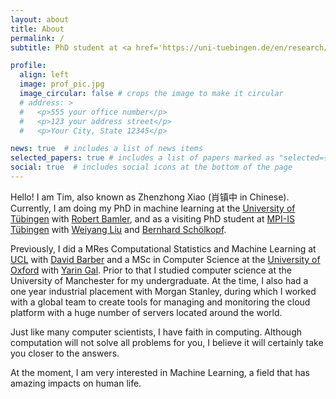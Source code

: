 ```yaml
---
layout: about
title: About
permalink: /
subtitle: PhD student at <a href='https://uni-tuebingen.de/en/research/core-research/cluster-of-excellence-machine-learning/home/'>University of Tübingen</a> & <a href='https://imprs.is.mpg.de'>International Max Planck Research School for Intelligent Systems</a>

profile:
  align: left
  image: prof_pic.jpg
  image_circular: false # crops the image to make it circular
  # address: >
  #   <p>555 your office number</p>
  #   <p>123 your address street</p>
  #   <p>Your City, State 12345</p>

news: true  # includes a list of news items
selected_papers: true # includes a list of papers marked as "selected={true}"
social: true  # includes social icons at the bottom of the page
---
```


Hello! I am Tim, also known as Zhenzhong Xiao (肖镇中 in Chinese). 
Currently, I am doing my PhD in machine learning at the [University of Tübingen](https://uni-tuebingen.de/en/research/core-research/cluster-of-excellence-machine-learning/home/) with [Robert Bamler](https://robamler.github.io), and as a visiting PhD student at [MPI-IS Tübingen](https://is.mpg.de) with [Weiyang Liu](https://wyliu.com) and [Bernhard Schölkopf](https://is.mpg.de/~bs).

Previously, I did a MRes Computational Statistics and Machine Learning at [UCL](http://www.gatsby.ucl.ac.uk/teaching/courses/) with [David Barber](https://davidbarber.github.io/about/) and a MSc in Computer Science at the [University of Oxford](https://oatml.cs.ox.ac.uk) with [Yarin Gal](https://www.cs.ox.ac.uk/people/yarin.gal/website/).
Prior to that I studied computer science at the University of Manchester for my undergraduate. At the time, I also had a one year industrial placement with Morgan Stanley, during which I worked with a global team to create tools for managing and monitoring the cloud platform with a huge number of servers located around the world.

Just like many computer scientists, I have faith in computing. Although computation will not solve all problems for you, I believe it will certainly take you closer to the answers.

At the moment, I am very interested in Machine Learning, a field that has amazing impacts on human life.

<!-- Write your biography here. Tell the world about yourself. Link to your favorite [subreddit](http://reddit.com). You can put a picture in, too. The code is already in, just name your picture `prof_pic.jpg` and put it in the `img/` folder.

Put your address / P.O. box / other info right below your picture. You can also disable any these elements by editing `profile` property of the YAML header of your `_pages/about.md`. Edit `_bibliography/papers.bib` and Jekyll will render your [publications page](/al-folio/publications/) automatically.

Link to your social media connections, too. This theme is set up to use [Font Awesome icons](http://fortawesome.github.io/Font-Awesome/) and [Academicons](https://jpswalsh.github.io/academicons/), like the ones below. Add your Facebook, Twitter, LinkedIn, Google Scholar, or just disable all of them. -->
